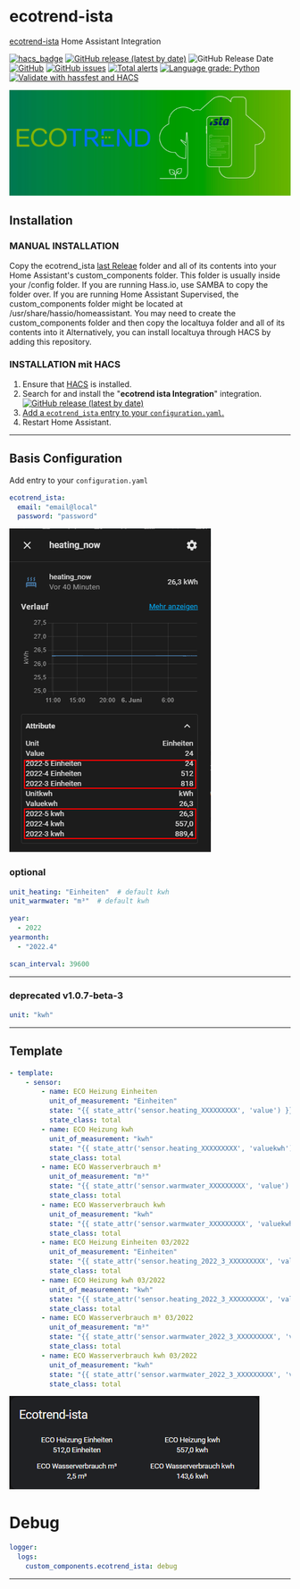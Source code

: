 # ecotrend-ista

[ecotrend-ista](https://ecotrend.ista.de/) Home Assistant Integration

[![hacs_badge](https://img.shields.io/badge/HACS-Default-orange.svg?style=for-the-badge&logo=appveyor)](https://github.com/hacs/integration)
[![GitHub release (latest by date)](https://img.shields.io/github/v/release/Ludy87/ecotrend-ista?style=for-the-badge&logo=appveyor)](https://github.com/Ludy87/ecotrend-ista/releases)
![GitHub Release Date](https://img.shields.io/github/release-date/Ludy87/ecotrend-ista?style=for-the-badge&logo=appveyor)
[![GitHub](https://img.shields.io/github/license/Ludy87/ecotrend-ista?style=for-the-badge&logo=appveyor)](LICENSE)
[![GitHub issues](https://img.shields.io/github/issues/Ludy87/ecotrend-ista?style=for-the-badge&logo=appveyor)](https://github.com/Ludy87/ecotrend-ista/issues)
[![Total alerts](https://img.shields.io/lgtm/alerts/g/Ludy87/ecotrend-ista.svg?logo=lgtm&logoWidth=18&style=for-the-badge)](https://lgtm.com/projects/g/Ludy87/ecotrend-ista/alerts/)
[![Language grade: Python](https://img.shields.io/lgtm/grade/python/g/Ludy87/ecotrend-ista.svg?logo=lgtm&logoWidth=18&style=for-the-badge)](https://lgtm.com/projects/g/Ludy87/ecotrend-ista/context:python)
[![Validate with hassfest and HACS](https://github.com/Ludy87/ecotrend-ista/actions/workflows/hassfest.yaml/badge.svg)](https://github.com/Ludy87/ecotrend-ista/actions/workflows/hassfest.yaml)

![ecotrend-ista](https://github.com/Ludy87/ecotrend-ista/blob/main/image/logo@2x.png?raw=true)

## Installation

### MANUAL INSTALLATION

Copy the ecotrend_ista [last Releae](https://github.com/Ludy87/ecotrend-ista/releases) folder and all of its contents into your Home Assistant's custom_components folder. This folder is usually inside your /config folder. If you are running Hass.io, use SAMBA to copy the folder over. If you are running Home Assistant Supervised, the custom_components folder might be located at /usr/share/hassio/homeassistant. You may need to create the custom_components folder and then copy the localtuya folder and all of its contents into it Alternatively, you can install localtuya through HACS by adding this repository.

### INSTALLATION mit HACS

1. Ensure that [HACS](https://hacs.xyz/) is installed.
2. Search for and install the "**ecotrend ista Integration**" integration. [![GitHub release (latest by date)](https://img.shields.io/github/v/release/Ludy87/ecotrend-ista?style=for-the-badge&logo=appveyor)](https://github.com/Ludy87/ecotrend-ista/releases)
3. [Add a `ecotrend_ista` entry to your `configuration.yaml`.](https://github.com/Ludy87/ecotrend-ista#basis-configuration)
4. Restart Home Assistant.

---

## Basis Configuration

Add entry to your `configuration.yaml`

```yaml
ecotrend_ista:
  email: "email@local"
  password: "password"
```
![list_all](https://github.com/Ludy87/ecotrend-ista/blob/main/image/list_all.png?raw=true)

### optional

```yaml
unit_heating: "Einheiten"  # default kwh
unit_warmwater: "m³"  # default kwh
```

```yaml
year:
  - 2022
yearmonth:
  - "2022.4"
```

```yaml
scan_interval: 39600
```
---
### deprecated v1.0.7-beta-3

```yaml
unit: "kwh"
```
---

## Template

```yaml
- template:
    - sensor:
        - name: ECO Heizung Einheiten
          unit_of_measurement: "Einheiten"
          state: "{{ state_attr('sensor.heating_XXXXXXXXX', 'value') }}"
          state_class: total
        - name: ECO Heizung kwh
          unit_of_measurement: "kwh"
          state: "{{ state_attr('sensor.heating_XXXXXXXXX', 'valuekwh') }}"
          state_class: total
        - name: ECO Wasserverbrauch m³
          unit_of_measurement: "m³"
          state: "{{ state_attr('sensor.warmwater_XXXXXXXXX', 'value') }}"
          state_class: total
        - name: ECO Wasserverbrauch kwh
          unit_of_measurement: "kwh"
          state: "{{ state_attr('sensor.warmwater_XXXXXXXXX', 'valuekwh') }}"
          state_class: total
        - name: ECO Heizung Einheiten 03/2022
          unit_of_measurement: "Einheiten"
          state: "{{ state_attr('sensor.heating_2022_3_XXXXXXXXX', 'value') }}"
          state_class: total
        - name: ECO Heizung kwh 03/2022
          unit_of_measurement: "kwh"
          state: "{{ state_attr('sensor.heating_2022_3_XXXXXXXXX', 'valuekwh') }}"
          state_class: total
        - name: ECO Wasserverbrauch m³ 03/2022
          unit_of_measurement: "m³"
          state: "{{ state_attr('sensor.warmwater_2022_3_XXXXXXXXX', 'value') }}"
          state_class: total
        - name: ECO Wasserverbrauch kwh 03/2022
          unit_of_measurement: "kwh"
          state: "{{ state_attr('sensor.warmwater_2022_3_XXXXXXXXX', 'valuekwh') }}"
          state_class: total
```

![](./image/template.png)

# Debug

```yaml
logger:
  logs:
    custom_components.ecotrend_ista: debug
```

---
